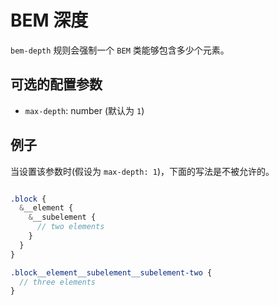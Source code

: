 # BEM 深度

`bem-depth` 规则会强制一个 `BEM` 类能够包含多少个元素。

## 可选的配置参数

* `max-depth`: number (默认为 `1`)

## 例子

当设置该参数时(假设为 `max-depth: 1`)，下面的写法是不被允许的。

```scss

.block {
  &__element {
    &__subelement {
      // two elements
    }
  }
}

.block__element__subelement__subelement-two {
  // three elements
}
```